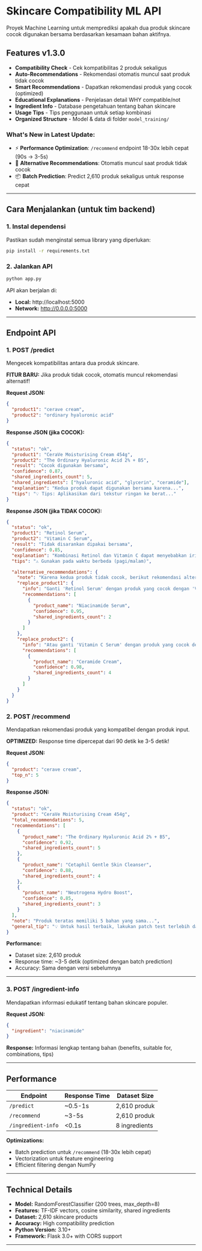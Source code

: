 # Skincare Compatibility ML API

Proyek Machine Learning untuk memprediksi apakah dua produk skincare cocok digunakan bersama berdasarkan kesamaan bahan aktifnya.

## Features v1.3.0

- **Compatibility Check** - Cek kompatibilitas 2 produk sekaligus
- **Auto-Recommendations** - Rekomendasi otomatis muncul saat produk tidak cocok
- **Smart Recommendations** - Dapatkan rekomendasi produk yang cocok (optimized)
- **Educational Explanations** - Penjelasan detail WHY compatible/not
- **Ingredient Info** - Database pengetahuan tentang bahan skincare
- **Usage Tips** - Tips penggunaan untuk setiap kombinasi
- **Organized Structure** - Model & data di folder `model_training/`

### What's New in Latest Update:

- ⚡ **Performance Optimization**: `/recommend` endpoint 18-30x lebih cepat (90s → 3-5s)
- 🎯 **Alternative Recommendations**: Otomatis muncul saat produk tidak cocok
- 📦 **Batch Prediction**: Predict 2,610 produk sekaligus untuk response cepat

---

## Cara Menjalankan (untuk tim backend)

### 1. Instal dependensi

Pastikan sudah menginstal semua library yang diperlukan:

```bash
pip install -r requirements.txt
```

### 2. Jalankan API

```bash
python app.py
```

API akan berjalan di:

- **Local:** http://localhost:5000
- **Network:** http://0.0.0.0:5000

---

## Endpoint API

### 1. POST /predict

Mengecek kompatibilitas antara dua produk skincare.

**FITUR BARU:** Jika produk tidak cocok, otomatis muncul rekomendasi alternatif!

**Request JSON:**

```json
{
  "product1": "cerave cream",
  "product2": "ordinary hyaluronic acid"
}
```

**Response JSON (jika COCOK):**

```json
{
  "status": "ok",
  "product1": "CeraVe Moisturising Cream 454g",
  "product2": "The Ordinary Hyaluronic Acid 2% + B5",
  "result": "Cocok digunakan bersama",
  "confidence": 0.87,
  "shared_ingredients_count": 5,
  "shared_ingredients": ["hyaluronic acid", "glycerin", "ceramide"],
  "explanation": "Kedua produk dapat digunakan bersama karena...",
  "tips": "💡 Tips: Aplikasikan dari tekstur ringan ke berat..."
}
```

**Response JSON (jika TIDAK COCOK):**

```json
{
  "status": "ok",
  "product1": "Retinol Serum",
  "product2": "Vitamin C Serum",
  "result": "Tidak disarankan dipakai bersama",
  "confidence": 0.85,
  "explanation": "Kombinasi Retinol dan Vitamin C dapat menyebabkan iritasi...",
  "tips": "⚠️ Gunakan pada waktu berbeda (pagi/malam)",

  "alternative_recommendations": {
    "note": "Karena kedua produk tidak cocok, berikut rekomendasi alternatif:",
    "replace_product1": {
      "info": "Ganti 'Retinol Serum' dengan produk yang cocok dengan 'Vitamin C Serum':",
      "recommendations": [
        {
          "product_name": "Niacinamide Serum",
          "confidence": 0.95,
          "shared_ingredients_count": 2
        }
      ]
    },
    "replace_product2": {
      "info": "Atau ganti 'Vitamin C Serum' dengan produk yang cocok dengan 'Retinol Serum':",
      "recommendations": [
        {
          "product_name": "Ceramide Cream",
          "confidence": 0.98,
          "shared_ingredients_count": 4
        }
      ]
    }
  }
}
```

### 2. POST /recommend

Mendapatkan rekomendasi produk yang kompatibel dengan produk input.

**OPTIMIZED:** Response time dipercepat dari 90 detik ke 3-5 detik!

**Request JSON:**

```json
{
  "product": "cerave cream",
  "top_n": 5
}
```

**Response JSON:**

```json
{
  "status": "ok",
  "product": "CeraVe Moisturising Cream 454g",
  "total_recommendations": 5,
  "recommendations": [
    {
      "product_name": "The Ordinary Hyaluronic Acid 2% + B5",
      "confidence": 0.92,
      "shared_ingredients_count": 5
    },
    {
      "product_name": "Cetaphil Gentle Skin Cleanser",
      "confidence": 0.88,
      "shared_ingredients_count": 4
    },
    {
      "product_name": "Neutrogena Hydro Boost",
      "confidence": 0.85,
      "shared_ingredients_count": 3
    }
  ],
  "note": "Produk teratas memiliki 5 bahan yang sama...",
  "general_tip": "💡 Untuk hasil terbaik, lakukan patch test terlebih dahulu"
}
```

**Performance:**

- Dataset size: 2,610 produk
- Response time: ~3-5 detik (optimized dengan batch prediction)
- Accuracy: Sama dengan versi sebelumnya

---

### 3. POST /ingredient-info

Mendapatkan informasi edukatif tentang bahan skincare populer.

**Request JSON:**

```json
{
  "ingredient": "niacinamide"
}
```

**Response:** Informasi lengkap tentang bahan (benefits, suitable for, combinations, tips)

---

## Performance

| Endpoint           | Response Time | Dataset Size  |
| ------------------ | ------------- | ------------- |
| `/predict`         | ~0.5-1s       | 2,610 produk  |
| `/recommend`       | ~3-5s         | 2,610 produk  |
| `/ingredient-info` | <0.1s         | 8 ingredients |

**Optimizations:**

- Batch prediction untuk `/recommend` (18-30x lebih cepat)
- Vectorization untuk feature engineering
- Efficient filtering dengan NumPy

---

## Technical Details

- **Model:** RandomForestClassifier (200 trees, max_depth=8)
- **Features:** TF-IDF vectors, cosine similarity, shared ingredients
- **Dataset:** 2,610 skincare products
- **Accuracy:** High compatibility prediction
- **Python Version:** 3.10+
- **Framework:** Flask 3.0+ with CORS support

---
